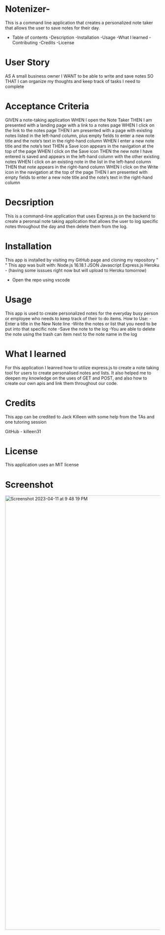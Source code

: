 # Notenizer-
This is a command line application that creates a personalized note taker that allows the user to save notes for their day.  

- Table of contents 
-Description 
-Installation 
-Usage 
-What I learned 
-Contributing
-Credits
-License 

# User Story 
AS A small business owner
I WANT to be able to write and save notes
SO THAT I can organize my thoughts and keep track of tasks I need to complete

# Acceptance Criteria
GIVEN a note-taking application
WHEN I open the Note Taker
THEN I am presented with a landing page with a link to a notes page
WHEN I click on the link to the notes page
THEN I am presented with a page with existing notes listed in the left-hand column, plus empty fields to enter a new note title and the note’s text in the right-hand column
WHEN I enter a new note title and the note’s text
THEN a Save icon appears in the navigation at the top of the page
WHEN I click on the Save icon
THEN the new note I have entered is saved and appears in the left-hand column with the other existing notes
WHEN I click on an existing note in the list in the left-hand column
THEN that note appears in the right-hand column
WHEN I click on the Write icon in the navigation at the top of the page
THEN I am presented with empty fields to enter a new note title and the note’s text in the right-hand column


# Decsription 
This is a command-line application that uses Express.js on the backend to create a peronsal note taking application that allows the user to log specific notes throughout the day and then delete them from the log. 


# Installation 
This app is installed by visiting my GitHub page and cloning my repository " " 
This app was built with:
Node.js 16.18.1
JSON
Javascript
Express.js
Heroku - (having some isssues right now but will upload to Heroku tomorrow)

* Open the repo using vscode 

# Usage
This app is used to create personalized notes for the everyday busy person or employee who needs to keep track of their to do items. 
How to Use: 
-Enter a title in the New Note line 
-Write the notes or list that you need to be put into that specific note 
-Save the note to the log
-You are able to delete the note using the trash can item next to the note name in the log 

# What I learned 
For this application I leanred how to utilize express.js to create a note taking tool for users to create personalised notes and lists. It also helped me to deepen my knowledge on the uses of GET and POST, and also how to create our own apis and link them throughout our code. 

# Credits 
This app can be credited to Jack Killeen with some help from the TAs and one tutoring session 

GitHub - killeen31 


# License 
This application uses an MIT license 

# Screenshot

<img width="1415" alt="Screenshot 2023-04-11 at 9 48 19 PM" src="https://user-images.githubusercontent.com/119546445/231326532-da4f21a1-c9f5-4ea0-9664-813b97470969.png">


